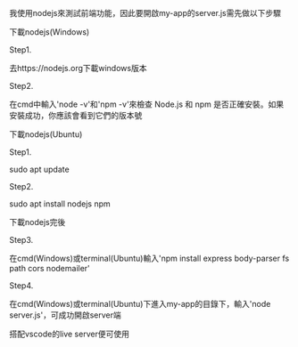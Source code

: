 我使用nodejs來測試前端功能，因此要開啟my-app的server.js需先做以下步驟  

下載nodejs(Windows)  

Step1.  

去https://nodejs.org下載windows版本  

Step2.  

在cmd中輸入'node -v'和'npm -v'來檢查 Node.js 和 npm 是否正確安裝。如果安裝成功，你應該會看到它們的版本號  

下載nodejs(Ubuntu)  

Step1.  

sudo apt update  

Step2.  

sudo apt install nodejs npm  

下載nodejs完後  

Step3.  

在cmd(Windows)或terminal(Ubuntu)輸入'npm install express body-parser fs path cors nodemailer'  

Step4.  

在cmd(Windows)或terminal(Ubuntu)下進入my-app的目錄下，輸入'node server.js'，可成功開啟server端  

搭配vscode的live server便可使用